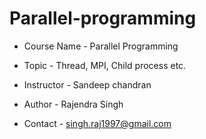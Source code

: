 # Parallel-programming

* Course Name - Parallel Programming
* Topic       - Thread, MPI, Child process etc.
* Instructor  - Sandeep chandran

* Author      - Rajendra Singh
* Contact     - singh.raj1997@gmail.com 
